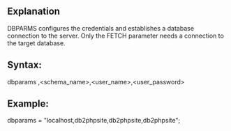 ## Explanation

DBPARMS configures the credentials and establishes a database connection to the server. Only the FETCH parameter needs a connection to the target database.

## Syntax:

  dbparams <localhost>,<schema_name>,<user_name>,<user_password>

## Example:

  dbparams = "localhost,db2phpsite,db2phpsite,db2phpsite";
